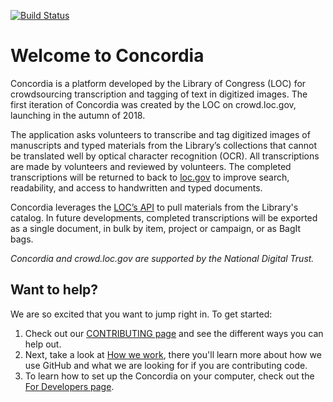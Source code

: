 [![Build Status](https://travis-ci.org/LibraryOfCongress/concordia.svg?branch=master)](https://travis-ci.org/LibraryOfCongress/concordia)

# Welcome to Concordia 

Concordia is a platform developed by the Library of Congress (LOC) for crowdsourcing transcription and tagging of text in digitized images. The first iteration of Concordia was created by the LOC on crowd.loc.gov, launching in the autumn of 2018. 

The application asks volunteers to transcribe and tag digitized images of manuscripts and typed materials from the Library’s collections that cannot be translated well by optical character recognition (OCR). All transcriptions are made by volunteers and reviewed by volunteers. The completed transcriptions will be returned to back to [loc.gov](https://www.loc.gov/) to improve search, readability, and access to handwritten and typed documents.

Concordia leverages the [LOC’s API](https://libraryofcongress.github.io/data-exploration/) to pull materials from the Library's catalog. In future developments, completed transcriptions will be exported as a single document, in bulk by item, project or campaign, or as BagIt bags. 

_Concordia and crowd.loc.gov are supported by the National Digital Trust._

## Want to help?

We are so excited that you want to jump right in. To get started:

1. Check out our [CONTRIBUTING page](docs/CONTRIBUTING.md) and see the different ways you can help out. 
2. Next, take a look at [How we work](docs/how-we-work.md), there you'll learn more about how we use GitHub and what we are looking for if you are contributing code.  
3. To learn how to set up the Concordia on your computer, check out the [For Developers page](docs/for-developers.md).

